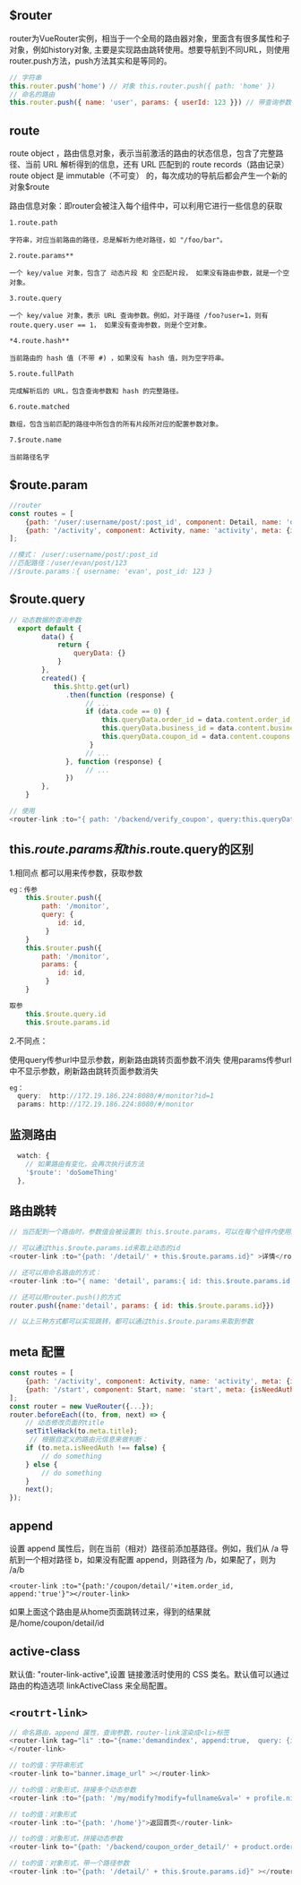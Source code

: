 ## $router

router为VueRouter实例，相当于一个全局的路由器对象，里面含有很多属性和子对象，例如history对象, 主要是实现路由跳转使用。想要导航到不同URL，则使用router.push方法，push方法其实和<router-link :to="...">是等同的。

```js
// 字符串
this.router.push('home') // 对象 this.router.push({ path: 'home' })
// 命名的路由
this.router.push({ name: 'user', params: { userId: 123 }}) // 带查询参数，变成 /detail?did=123 this.router.push({ path: 'detail', query: { did: '123' }})
```

## route 

route object ，路由信息对象，表示当前激活的路由的状态信息，包含了完整路径、当前 URL 解析得到的信息，还有 URL 匹配到的 route records（路由记录）
route object 是 immutable（不可变） 的，每次成功的导航后都会产生一个新的对象$route

路由信息对象：即router会被注入每个组件中，可以利用它进行一些信息的获取

    1.route.path

    字符串，对应当前路由的路径，总是解析为绝对路径，如 "/foo/bar"。

    2.route.params** 

    一个 key/value 对象，包含了 动态片段 和 全匹配片段， 如果没有路由参数，就是一个空对象。 

    3.route.query

    一个 key/value 对象，表示 URL 查询参数。例如，对于路径 /foo?user=1，则有 route.query.user == 1， 如果没有查询参数，则是个空对象。 

    *4.route.hash**

    当前路由的 hash 值 (不带 #) ，如果没有 hash 值，则为空字符串。

    5.route.fullPath

    完成解析后的 URL，包含查询参数和 hash 的完整路径。 

    6.route.matched

    数组，包含当前匹配的路径中所包含的所有片段所对应的配置参数对象。

    7.$route.name

    当前路径名字
    
## $route.param

```js
//router
const routes = [
    {path: '/user/:username/post/:post_id', component: Detail, name: 'detail', meta: {title: ''}},
    {path: '/activity', component: Activity, name: 'activity', meta: {isNeedAuth: false, title: '活动现场'}},
];

//模式： /user/:username/post/:post_id
//匹配路径：/user/evan/post/123
//$route.params：{ username: 'evan', post_id: 123 }
```
## $route.query

```js
// 动态数据的查询参数
  export default {
        data() {
            return {
                queryData: {}
            }
        },
        created() {
           this.$http.get(url)
              .then(function (response) {
                   // ...
                   if (data.code == 0) {
                       this.queryData.order_id = data.content.order_id;
                       this.queryData.business_id = data.content.business_id;
                       this.queryData.coupon_id = data.content.coupons.coupon_id;
                    }
                   // ...
              }, function (response) {
                   // ...
              })
        },
    }

// 使用
<router-link :to="{ path: '/backend/verify_coupon', query:this.queryData }">验证抵扣券</router-link>
```
## this.$route.params和this.$route.query的区别

1.相同点 都可以用来传参数，获取参数
```js
eg：传参
    this.$router.push({
        path: '/monitor',
        query: {
            id: id,
         }
    }
    this.$router.push({
        path: '/monitor',
        params: {
            id: id,
         }
    }

取参
    this.$route.query.id
    this.$route.params.id
```
2.不同点：

使用query传参url中显示参数，刷新路由跳转页面参数不消失
使用params传参url中不显示参数，刷新路由跳转页面参数消失
```js
eg：
  query:  http://172.19.186.224:8080/#/monitor?id=1
  params: http://172.19.186.224:8080/#/monitor
```
## 监测路由

```js
  watch: {
    // 如果路由有变化，会再次执行该方法
    '$route': 'doSomeThing'
  },
```

## 路由跳转
```js
// 当匹配到一个路由时，参数值会被设置到 this.$route.params，可以在每个组件内使用。

// 可以通过this.$route.params.id来取上动态的id
<router-link :to="{path: '/detail/' + this.$route.params.id}" >详情</router-link>

// 还可以用命名路由的方式：
<router-link :to="{ name: 'detail', params:{ id: this.$route.params.id }}" >详情</router-link>

// 还可以用router.push()的方式
router.push({name:'detail', params: { id: this.$route.params.id}})

// 以上三种方式都可以实现跳转，都可以通过this.$route.params来取到参数
```
## meta 配置

```js
const routes = [
    {path: '/activity', component: Activity, name: 'activity', meta: {isNeedAuth: false, title: '活动现场'}},
    {path: '/start', component: Start, name: 'start', meta: {isNeedAuth: false, title: '活动现场'}},
];
const router = new VueRouter({...});
router.beforeEach((to, from, next) => {
    // 动态修改页面的title
    setTitleHack(to.meta.title);
     // 根据自定义的路由元信息来做判断：
    if (to.meta.isNeedAuth !== false) {
        // do something
    } else {
        // do something
    }
    next();
});
```
## append

设置 append 属性后，则在当前（相对）路径前添加基路径。例如，我们从 /a 导航到一个相对路径 b，如果没有配置 append，则路径为 /b，如果配了，则为 /a/b

    <router-link :to="{path:'/coupon/detail/'+item.order_id, append:'true'}"></router-link>
    
如果上面这个路由是从home页面跳转过来，得到的结果就是/home/coupon/detail/id

## active-class

默认值: "router-link-active",设置 链接激活时使用的 CSS 类名。默认值可以通过路由的构造选项 linkActiveClass 来全局配置。

<router-link tag="li" :to="{path:'/home', activeClass: 'bottom-nav-active'}"></router-link>

## `<routrt-link>`

```js
// 命名路由，append 属性，查询参数，router-link渲染成<li>标签
<router-link tag="li" :to="{name:'demandindex', append:true,  query: {isFormBackend: 1}, activeClass: 'bottom-nav-active'}">
</router-link>

// to的值：字符串形式
<router-link to="banner.image_url" ></router-link>

// to的值：对象形式，拼接多个动态参数
<router-link :to="{path: '/my/modify?modify=fullname&val=' + profile.nickname}" ></router-link>

// to的值：对象形式
<router-link :to="{path: '/home'}">返回首页</router-link>

// to的值：对象形式，拼接动态参数
<router-link to="{path: '/backend/coupon_order_detail/' + product.order_id+'?order_status='+product.order_status}"></router-link>

// to的值：对象形式，带一个路径参数
<router-link :to="{path: '/detail/' + this.$route.params.id}" ></router-link>
```
